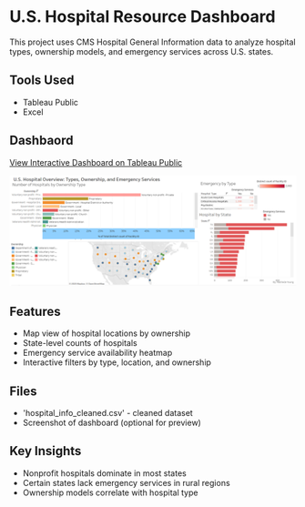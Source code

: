 # U.S. Hospital Resource Dashboard

This project uses CMS Hospital General Information data to analyze hospital types, ownership models, and emergency services across U.S. states.

## Tools Used
- Tableau Public
- Excel

## Dashbaord
[View Interactive Dashboard on Tableau Public](https://public.tableau.com/app/profile/rashada.young/viz/HospitalResourceDashboard/Dashboard1)

![Hospital Dashboard Preview](projects/hospital-dashboard/HospitalResourceDashbaord.png)

## Features
- Map view of hospital locations by ownership
- State-level counts of hospitals
- Emergency service availability heatmap
- Interactive filters by type, location, and ownership

## Files
- 'hospital_info_cleaned.csv' - cleaned dataset 
- Screenshot of dashboard (optional for preview)

## Key Insights
- Nonprofit hospitals dominate in most states
- Certain states lack emergency services in rural regions
- Ownership models correlate with hospital type
 
